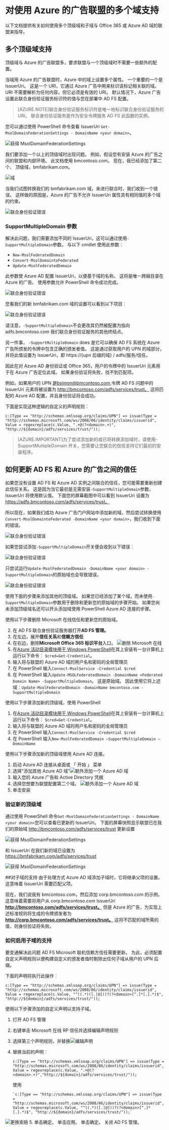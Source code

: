 <properties
    pageTitle="Azure AD 连接的多个域"
    description="本文档介绍设置和配置多个顶级域 O365 和 Azure 的广告。"
    services="active-directory"
    documentationCenter=""
    authors="billmath"
    manager="femila"
    editor="curtand"/>

<tags
    ms.service="active-directory"
    ms.workload="identity"
    ms.tgt_pltfrm="na"
    ms.devlang="na"
    ms.topic="article"
    ms.date="08/08/2016"
    ms.author="billmath"/>

# <a name="multiple-domain-support-for-federating-with-azure-ad"></a>对使用 Azure 的广告联盟的多个域支持
以下文档提供有关如何使用多个顶级域和子域与 Office 365 或 Azure AD 域的联盟来指导。

## <a name="multiple-top-level-domain-support"></a>多个顶级域支持
顶级域与 Azure 的广告联盟多，要求联盟与一个顶级域时不需要一些额外的配置。

当域用 Azure 的广告联盟时，Azure 中的域上设置多个属性。  一个重要的一个是 IssuerUri。  这是一个 URI，它通过 Azure 广告中用来标识该标记相关联的域。  URI 不需要解析为任何内容，但它必须是有效的 URI。  默认情况下，Azure 广告设置此联合身份验证服务标识符的值与您在部署中 AD FS 配置。

>[AZURE.NOTE]联合身份验证服务标识符是唯一地标识联合身份验证服务的 URI。  联合身份验证服务是作为安全令牌服务 AD FS 此函数的实例。 

您可以通过使用 PowerShell 命令查看 IssuerUri `Get-MsolDomainFederationSettings - DomainName <your domain>`。

![获得 MsolDomainFederationSettings](./media/active-directory-multiple-domains/MsolDomainFederationSettings.png)

我们要添加一个以上的顶级域时出现问题。  例如，假设您有安装 Azure 的广告之间的联盟和内部环境。  此文档使用 bmcontoso.com。  现在，我已经添加了第二个、 顶级域，bmfabrikam.com。

![域](./media/active-directory-multiple-domains/domains.png)

当我们试图转换我们的 bmfabrikam.com 域，来进行联合时，我们收到一个错误。  这样做的原因是，Azure 的广告不允许 IssuerUri 属性具有相同值的多个域的约束。  
  

![联合身份验证错误](./media/active-directory-multiple-domains/error.png)

### <a name="supportmultipledomain-parameter"></a>SupportMultipleDomain 参数

解决此问题，我们需要添加不同的 IssuerUri，这可以通过使用`-SupportMultipleDomain`参数。  与以下 cmdlet 使用此参数︰
    
- `New-MsolFederatedDomain`
- `Convert-MsolDomaintoFederated`
- `Update-MsolFederatedDomain`

此参数使 Azure AD 配置 IssuerUri，以便基于域的名称。  这将是唯一跨越目录在 Azure 的广告。  使用参数允许 PowerShell 命令成功完成。

![联合身份验证错误](./media/active-directory-multiple-domains/convert.png)

您看我们的新 bmfabrikam.com 域的设置可以看到以下项目︰

![联合身份验证错误](./media/active-directory-multiple-domains/settings.png)

请注意，`-SupportMultipleDomain`不会更改其仍然被配置为指向 adfs.bmcontoso.com 我们联合身份验证服务的其他终结点。

另一件事， `-SupportMultipleDomain` does 是它可以确保 AD FS 系统在 Azure 广告所颁发的令牌中包含正确的颁发者值。 这是通过获取用户的 UPN 的域部分，并将此值设置为 IssuerUri，即 https://{upn 后缀的域} / adfs/服务/信任。 

因此在对 Azure AD 身份验证或 Office 365，用户的令牌中的 IssuerUri 元素用于在 Azure 广告定位此域。  如果身份验证将失败，找不到匹配项。 

例如，如果用户的 UPN 是bsimon@bmcontoso.com,令牌 AD FS 问题中的 IssuerUri 元素将被设置为 http://bmcontoso.com/adfs/services/trust。 这将匹配的 Azure AD 配置，并且身份验证将会成功。

下面是实现这种逻辑的自定义的声明规则︰

    c:[Type == "http://schemas.xmlsoap.org/claims/UPN"] => issue(Type =   "http://schemas.microsoft.com/ws/2008/06/identity/claims/issuerid", Value = regexreplace(c.Value, ".+@(?<domain>.+)", "http://${domain}/adfs/services/trust/"));


>[AZURE.IMPORTANT]为了尝试添加新的或已将转换添加域时，请使用-SupportMultipleDomain 开关，您需要让您联合的信任支持它们最初的安装程序。  


## <a name="how-to-update-the-trust-between-ad-fs-and-azure-ad"></a>如何更新 AD FS 和 Azure 的广告之间的信任
如果您没有设置 AD FS 和 Azure AD 实例之间联合的信任，您可能需要重新创建此信任关系。  这是因为当它最初是无需安装`-SupportMultipleDomain`参数，IssuerUri 将使用默认值。  下面您的屏幕截图中可以看到 IssuerUri 设置为 https://adfs.bmcontoso.com/adfs/services/trust。

所以现在，如果我们成功 Azure 广告门户网站中添加新的域，然后尝试转换使用`Convert-MsolDomaintoFederated -DomainName <your domain>`，我们收到下面的错误。

![联合身份验证错误](./media/active-directory-multiple-domains/trust1.png)

如果您尝试添加`-SupportMultipleDomain`开关便会收到以下错误︰

![联合身份验证错误](./media/active-directory-multiple-domains/trust2.png)

只尝试运行`Update-MsolFederatedDomain -DomainName <your domain> -SupportMultipleDomain`的原始域也会导致错误。

![联合身份验证错误](./media/active-directory-multiple-domains/trust3.png)

使用下面的步骤来添加其他的顶级域。  如果您已经添加了某个域，而未使用`-SupportMultipleDomain`参数用于删除和更新您的原始域的步骤开始。  如果您尚未添加顶级域名还可以开头添加域使用 PowerShell Azure AD 连接的步骤。

使用以下步骤删除 Microsoft 在线信任和更新您的原始域。

2.  在 AD FS 联合身份验证服务器打开**AD FS 管理。** 
2.  在左边，展开**信任关系**和**信赖方信任**
3.  在右边，删除**Microsoft Office 365 标识平台**入口。
![删除 Microsoft 在线](./media/active-directory-multiple-domains/trust4.png)
1.  在[Azure 活动目录模块用于 Windows PowerShell](https://msdn.microsoft.com/library/azure/jj151815.aspx)在其上安装有一台计算机上运行以下命令︰ `$cred=Get-Credential`。  
2.  输入将与联盟的 Azure AD 域的用户名和密码的全局管理员
2.  在 PowerShell 输入`Connect-MsolService -Credential $cred`
4.  在 PowerShell 输入`Update-MSOLFederatedDomain -DomainName <Federated Domain Name> -SupportMultipleDomain`。  这是原始域。  因此使用它将上述域︰`Update-MsolFederatedDomain -DomainName bmcontoso.com -SupportMultipleDomain`


使用以下步骤添加新的顶级域，使用 PowerShell

1.  在[Azure 活动目录模块用于 Windows PowerShell](https://msdn.microsoft.com/library/azure/jj151815.aspx)在其上安装有一台计算机上运行以下命令︰ `$cred=Get-Credential`。  
2.  输入将与联盟的 Azure AD 域的用户名和密码的全局管理员
2.  在 PowerShell 输入`Connect-MsolService -Credential $cred`
3.  在 PowerShell 输入`New-MsolFederatedDomain –SupportMultipleDomain –DomainName`

使用以下步骤添加新的顶级域使用 Azure AD 连接。

1.  启动 Azure AD 连接从桌面或 「 开始 」 菜单
2.  选择"添加其他 Azure AD 域"![额外添加一个 Azure AD 域](./media/active-directory-multiple-domains/add1.png)
3.  输入您的 Azure 广告和 Active Directory 凭据
4.  选择您想要为联盟配置第二个域。
![额外添加一个 Azure AD 域](./media/active-directory-multiple-domains/add2.png)
5.  单击安装


### <a name="verify-the-new-top-level-domain"></a>验证新的顶级域
通过使用 PowerShell 命令`Get-MsolDomainFederationSettings - DomainName <your domain>`您可以查看已更新的 IssuerUri。  下面的屏幕快照显示联盟已在我们的原始域 http://bmcontoso.com/adfs/services/trust 更新设置

![获得 MsolDomainFederationSettings](./media/active-directory-multiple-domains/MsolDomainFederationSettings.png)

和 IssuerUri 在我们新的域已设置为 https://bmfabrikam.com/adfs/services/trust

![获得 MsolDomainFederationSettings](./media/active-directory-multiple-domains/settings2.png)


##<a name="support-for-sub-domains"></a>对子域的支持
由于处理方式 Azure AD 域添加子域时，它将继承父项的设置。  这意味着 IssuerUri 需要匹配父项。

现在，我们说我有 bmcontoso.com，然后添加 corp.bmcontoso.com 的示例。  这意味着需要将用户从 corp.bmcontoso.com IssuerUri **http://bmcontoso.com/adfs/services/trust。**  但是 Azure 的广告，为实现上述标准规则将生成的令牌颁发者为**http://corp.bmcontoso.com/adfs/services/trust。** 这将不匹配的域所需的值，则身份验证将失败。

### <a name="how-to-enable-support-for-sub-domains"></a>如何启用子域的支持
要变通解决此问题 AD FS Microsoft 联机信赖方信任需要更新。  为此，必须配置自定义声明规则以便构建自定义的颁发者值时剔除出任何子域从用户的 UPN 后缀。 

下面的声明将执行此操作︰

    c:[Type == "http://schemas.xmlsoap.org/claims/UPN"] => issue(Type = "http://schemas.microsoft.com/ws/2008/06/identity/claims/issuerid", Value = regexreplace(c.Value, "^((.*)([.|@]))?(?<domain>[^.]*[.].*)$", "http://${domain}/adfs/services/trust/"));

使用以下步骤添加的自定义声明以支持子域。

1.  打开 AD FS 管理
2.  右键单击 Microsoft 在线 RP 信任并选择编辑声明规则
3.  选择第三个声明规则，并替换![编辑声明](./media/active-directory-multiple-domains/sub1.png)
4.  替换当前的声明︰
    
        c:[Type == "http://schemas.xmlsoap.org/claims/UPN"] => issue(Type = "http://schemas.microsoft.com/ws/2008/06/identity/claims/issuerid", Value = regexreplace(c.Value, ".+@(?<domain>.+)","http://${domain}/adfs/services/trust/"));
        
    使用
    
        `c:[Type == "http://schemas.xmlsoap.org/claims/UPN"] => issue(Type = "http://schemas.microsoft.com/ws/2008/06/identity/claims/issuerid", Value = regexreplace(c.Value, "^((.*)([.|@]))?(?<domain>[^.]*[.].*)$", "http://${domain}/adfs/services/trust/"));`
    
![更换索赔](./media/active-directory-multiple-domains/sub2.png)
5.  单击确定。  单击应用。  单击确定。  关闭 AD FS 管理。

